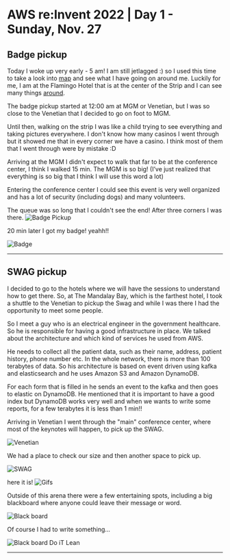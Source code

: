 # AWS re:Invent 2022 | Day 1 - Sunday, Nov. 27

## Badge pickup

Today I woke up very early - 5 am! I am still jetlagged :) so I used this time to take a look into [map](https://reinvent.awsevents.com/campus/?trk=direct#map) and see what I have going on around me. Luckily for me, I am at the Flamingo Hotel that is at the center of the Strip and I can see many things 
[around](https://reinvent.awsevents.com/campus/?trk=direct#venue).

The badge pickup started at 12:00 am at MGM or Venetian, but I was so close to the Venetian that I decided to go on foot to MGM.

Until then, walking on the strip I was like a child trying to see everything and taking pictures everywhere.
I don't know how many casinos I went through but it showed me that in every corner we have a casino.
I think most of them that I went through were by mistake :D

Arriving at the MGM I didn't expect to walk that far to be at the conference center, I think I walked 15 min. The MGM is so big! (I’ve just realized that everything is so big that I think I will use this word a lot)

Entering the conference center I could see this event is very well organized and has a lot of security (including dogs) and many volunteers.

The queue was so long that I couldn't see the end! After three corners I was there.
![Badge Pickup](../Images/AWS/day1/IMG_8265.jpeg)

20 min later I got my badge! yeahh!!

![Badge](../Images/AWS/day1/IMG_8266.jpeg)

----

## SWAG pickup

I decided to go to the hotels where we will have the sessions to understand how to get there. So, at The Mandalay Bay, which is the farthest hotel, I took a shuttle to the Venetian to pickup the Swag and while I was there I had the opportunity to meet some people.

So I meet a guy who is an electrical engineer in the government healthcare. So he is responsible for having a good infrastructure in place. We talked about the architecture and which kind of services he used from AWS.

He needs to collect all the patient data, such as their name, address, patient history, phone number etc. In the whole network, there is more than 100 terabytes of data.
So his architecture is based on event driven using kafka and elasticsearch and he uses Amazon S3 and Amazon DynamoDB.

For each form that is filled in he sends an event to the kafka and then goes to elastic on DynamoDB. He mentioned that it is important to have a good index but DynamoDB works very well and when we wants to write some reports, for a few terabytes it is less than 1 min!!

Arriving in Venetian I went through the "main" conference center, where most of the keynotes will happen, to pick up the SWAG.

![Venetian](../Images/AWS/day1/IMG_8293.jpeg)

We had a place to check our size and then another space to pick up.

![SWAG](../Images/AWS/day1/IMG_8292.jpeg)

here it is!
![Gifs](../Images/AWS/day1/IMG_8295.jpeg)

Outside of this arena there were a few entertaining spots, including a big blackboard where anyone could leave their message or word.

![Black board](../Images/AWS/day1/IMG_8303.jpeg)

Of course I had to write something...

![Black board Do iT Lean](../Images/AWS/day1/IMG_8299.jpeg)

----
